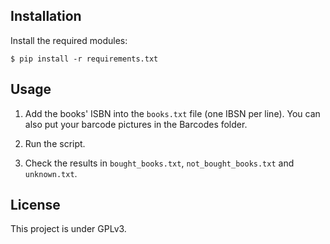 ## Installation

Install the required modules:

`$ pip install -r requirements.txt`

## Usage

1) Add the books' ISBN into the `books.txt` file (one IBSN per line). You can also put your barcode pictures in the Barcodes folder.

2) Run the script.

3) Check the results in `bought_books.txt`, `not_bought_books.txt` and `unknown.txt`.

## License

This project is under GPLv3.
